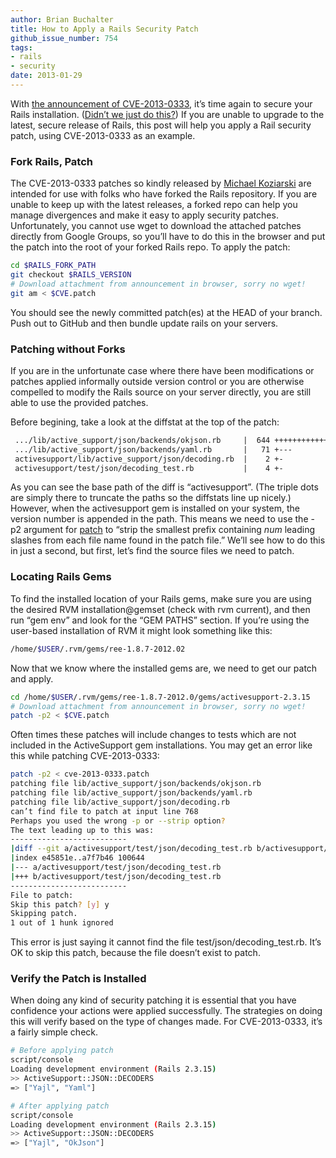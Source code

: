 ```yaml
---
author: Brian Buchalter
title: How to Apply a Rails Security Patch
github_issue_number: 754
tags:
- rails
- security
date: 2013-01-29
---
```


With [the announcement of CVE-2013-0333](https://groups.google.com/forum/?hl=en&fromgroups=#!topic/rubyonrails-security/1h2DR63ViGo), it’s time again to secure your Rails installation. ([Didn’t we just do this?](/blog/2013/01/rails-cve-2013-0156-metasploit)) If you are unable to upgrade to the latest, secure release of Rails, this post will help you apply a Rail security patch, using CVE-2013-0333 as an example.

### Fork Rails, Patch

The CVE-2013-0333 patches so kindly released by [Michael Koziarski](https://twitter.com/nzkoz) are intended for use with folks who have forked the Rails repository. If you are unable to keep up with the latest releases, a forked repo can help you manage divergences and make it easy to apply security patches. Unfortunately, you cannot use wget to download the attached patches directly from Google Groups, so you’ll have to do this in the browser and put the patch into the root of your forked Rails repo. To apply the patch:

```bash
cd $RAILS_FORK_PATH
git checkout $RAILS_VERSION
# Download attachment from announcement in browser, sorry no wget!
git am < $CVE.patch
```

You should see the newly committed patch(es) at the HEAD of your branch. Push out to GitHub and then bundle update rails on your servers.

### Patching without Forks

If you are in the unfortunate case where there have been modifications or patches applied informally outside version control or you are otherwise compelled to modify the Rails source on your server directly, you are still able to use the provided patches.

Before begining, take a look at the diffstat at the top of the patch:

```diff
 .../lib/active_support/json/backends/okjson.rb     |  644 ++++++++++++++++++++
 .../lib/active_support/json/backends/yaml.rb       |   71 +---
 activesupport/lib/active_support/json/decoding.rb  |    2 +-
 activesupport/test/json/decoding_test.rb           |    4 +-
```

As you can see the base path of the diff is “activesupport”. (The triple dots are simply there to truncate the paths so the diffstats line up nicely.) However, when the activesupport gem is installed on your system, the version number is appended in the path. This means we need to use the -p2 argument for [patch](http://linux.die.net/man/1/patch) to “strip the smallest prefix containing *num* leading slashes from each file name found in the patch file.” We’ll see how to do this in just a second, but first, let’s find the source files we need to patch.

### Locating Rails Gems

To find the installed location of your Rails gems, make sure you are using the desired RVM installation@gemset (check with rvm current), and then run “gem env” and look for the “GEM PATHS” section. If you’re using the user-based installation of RVM it might look something like this:

```bash
/home/$USER/.rvm/gems/ree-1.8.7-2012.02
```

Now that we know where the installed gems are, we need to get our patch and apply.

```bash
cd /home/$USER/.rvm/gems/ree-1.8.7-2012.0/gems/activesupport-2.3.15
# Download attachment from announcement in browser, sorry no wget!
patch -p2 < $CVE.patch
```

Often times these patches will include changes to tests which are not included in the ActiveSupport gem installations. You may get an error like this while patching CVE-2013-0333:

```bash
patch -p2 < cve-2013-0333.patch                                                 
patching file lib/active_support/json/backends/okjson.rb
patching file lib/active_support/json/backends/yaml.rb
patching file lib/active_support/json/decoding.rb
can’t find file to patch at input line 768
Perhaps you used the wrong -p or --strip option?
The text leading up to this was:
--------------------------
|diff --git a/activesupport/test/json/decoding_test.rb b/activesupport/test/json/decoding_test.rb
|index e45851e..a7f7b46 100644
|--- a/activesupport/test/json/decoding_test.rb
|+++ b/activesupport/test/json/decoding_test.rb
--------------------------
File to patch: 
Skip this patch? [y] y
Skipping patch.
1 out of 1 hunk ignored
```

This error is just saying it cannot find the file test/json/decoding_test.rb. It’s OK to skip this patch, because the file doesn’t exist to patch.

### Verify the Patch is Installed

When doing any kind of security patching it is essential that you have confidence your actions were applied successfully. The strategies on doing this will verify based on the type of changes made. For CVE-2013-0333, it’s a fairly simple check.

```bash
# Before applying patch
script/console
Loading development environment (Rails 2.3.15)
>> ActiveSupport::JSON::DECODERS
=> ["Yajl", "Yaml"]

# After applying patch
script/console
Loading development environment (Rails 2.3.15)
>> ActiveSupport::JSON::DECODERS
=> ["Yajl", "OkJson"]
```

